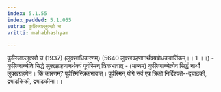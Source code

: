 ```yaml
---
index: 5.1.55
index_padded: 5.1.055
sutra: कुलिजाल्लुक्खौ च
vritti: mahabhashyam

---
```

 कुलिजाल्लुक्खौ च (1937) (लुक्खाधिकरणम्) (5640 लुक्खग्रहणानर्थक्यबोधकवार्तिकम्।। 1 ।।) - कुलिजाच्चेति सिद्धे लुक्खग्रहणानर्थक्यं पूर्वस्मिन् त्रिकभावात् - (भाष्यम्) कुलिजाच्चेत्येव सिद्धं नार्थो लुक्खग्रहणेन। किं कारणम्? पूर्वस्मिंस्त्रिकभावात्। पूर्वस्मिन् योगे सर्व एष त्रिको निर्दिश्यते--द्व्याढकी, द्व्याढकिकी, द्व्याढकीना।। 